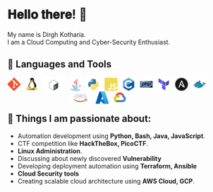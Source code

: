 # 𝐇𝐞𝐥𝐥𝐨 𝐭𝐡𝐞𝐫𝐞! 👋 

My name is Dirgh Kotharia.
<br />
I am a Cloud Computing and Cyber-Security Enthusiast.

## 🧰 Languages and Tools

<img align="left" alt="Git" width="30px" style="padding-right:10px;" src="./logos/git.svg" />
<img align="left" alt="Linux" width="30px" style="padding-right:10px;" src="./logos/linux.svg" />
<img align="left" alt="Bash" width="50px" style="padding-right:10px;" src="./logos/bash.svg" />
<img align="left" alt="Java" width="30px" style="padding-right:10px;" src="./logos/java.svg"/>
<img align="left" alt="Python" width="30px" style="padding-right:10px;" src="./logos/python.svg" />
<img align="left" alt="JavaScript" width="30px" style="padding-right:10px;" src="./logos/javascript.svg" />
<img align="left" alt="C" width="30px" style="padding-right:10px;" src="./logos/C.svg" />
<img align="left" alt="PHP" width="30px" style="padding-right:10px;" src="./logos/php.svg" />
<img align="left" alt="Terraform" width="30px" style="padding-right:10px;" src="./logos/terraform.svg" />
<img align="left" alt="Ansible" width="30px" style="padding-right:10px;" src="./logos/ansible.svg" />
<img align="left" alt="Docker" width="30px" style="padding-right:10px;" src="./logos/docker.svg" />
<img align="left" alt="AWS" width="50px" style="padding-right:10px;" src="./logos/aws-cloud.svg" />
<img align="left" alt="Azure" width="30px" style="padding-right:10px;" src="./logos/azure.svg" />
<img align="left" alt="GCP" width="30px" style="padding-right:10px;" src="./logos/google-cloud.svg" />
<br />
<br />
<br />

## 📖 Things I am passionate about:
- Automation development using **Python, Bash, Java, JavaScript**.
- CTF competition like **HackTheBox, PicoCTF**.
- **Linux Administration**.
- Discussing about newly discovered **Vulnerability**
- Developing deployment automation using **Terraform, Ansible**
- **Cloud Security tools**
- Creating scalable cloud architecture using **AWS Cloud, GCP**.




